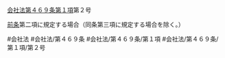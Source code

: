 [会社法第４６９条第１項](会社法＿＿＿＿第４６９条第１項)第２号

[前条](会社法＿＿＿＿第４６８条第１項)第二項に規定する場合（同条第三項に規定する場合を除く。）


#会社法
#会社法/第４６９条
#会社法/第４６９条/第１項
#会社法/第４６９条/第１項/第２号
